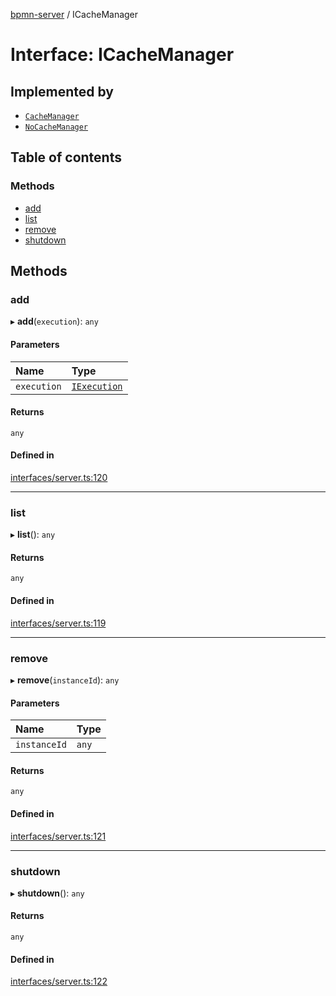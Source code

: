 [bpmn-server](../README.md) / ICacheManager

# Interface: ICacheManager

## Implemented by

- [`CacheManager`](../classes/CacheManager.md)
- [`NoCacheManager`](../classes/NoCacheManager.md)

## Table of contents

### Methods

- [add](ICacheManager.md#add)
- [list](ICacheManager.md#list)
- [remove](ICacheManager.md#remove)
- [shutdown](ICacheManager.md#shutdown)

## Methods

### add

▸ **add**(`execution`): `any`

#### Parameters

| Name | Type |
| :------ | :------ |
| `execution` | [`IExecution`](IExecution.md) |

#### Returns

`any`

#### Defined in

[interfaces/server.ts:120](https://github.com/bpmnServer/bpmn-server/blob/b56411b/src/interfaces/server.ts#L120)

___

### list

▸ **list**(): `any`

#### Returns

`any`

#### Defined in

[interfaces/server.ts:119](https://github.com/bpmnServer/bpmn-server/blob/b56411b/src/interfaces/server.ts#L119)

___

### remove

▸ **remove**(`instanceId`): `any`

#### Parameters

| Name | Type |
| :------ | :------ |
| `instanceId` | `any` |

#### Returns

`any`

#### Defined in

[interfaces/server.ts:121](https://github.com/bpmnServer/bpmn-server/blob/b56411b/src/interfaces/server.ts#L121)

___

### shutdown

▸ **shutdown**(): `any`

#### Returns

`any`

#### Defined in

[interfaces/server.ts:122](https://github.com/bpmnServer/bpmn-server/blob/b56411b/src/interfaces/server.ts#L122)
